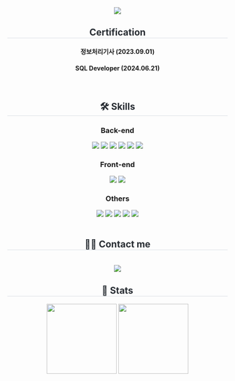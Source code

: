 <div align="center">
    <img src="https://capsule-render.vercel.app/api?type=waving&color=gradient&height=180&text=hello&animation=fadeIn&fontColor=FFFFFF&fontSize=40" />
</div>

<div align="center">
    <h2 style="border-bottom: 1px solid #d8dee4; color: #282d33;"> Certification </h2>
    
#### 정보처리기사 (2023.09.01)
#### SQL Developer (2024.06.21)

</div>
<br>
<div align="center">
    <h2 style="border-bottom: 1px solid #d8dee4; color: #282d33;"> 🛠️ Skills </h2>
    <div style="margin: 0 auto; text-align: center;" align="center">
        <h3>Back-end</h3>
        <img src="https://img.shields.io/badge/Java-007396?style=flat-square&logo=Java&logoColor=white">
        <img src="https://img.shields.io/badge/Spring-6DB33F?style=flat-square&logo=Spring&logoColor=white">
        <img src="https://img.shields.io/badge/Spring Boot-6DB33F?style=flat-square&logo=Spring Boot&logoColor=white">
        <img src="https://img.shields.io/badge/Elasticsearch-005571?style=flat-square&logo=Elasticsearch&logoColor=white">
        <img src="https://img.shields.io/badge/Python-3776AB?style=flat-square&logo=Python&logoColor=white">
        <img src="https://img.shields.io/badge/Django-092E20?style=flat-square&logo=Django&logoColor=white">
        <h3>Front-end</h3>
        <img src="https://img.shields.io/badge/Javascript-F7DF1E?style=flat-square&logo=Javascript&logoColor=white">
        <img src="https://img.shields.io/badge/React-61DAFB?style=flat-square&logo=React&logoColor=white">
        <h3>Others</h3>
        <img src="https://img.shields.io/badge/Git-F05032?style=flat-square&logo=Git&logoColor=white">
        <img src="https://img.shields.io/badge/Github-181717?style=flat-square&logo=Github&logoColor=white">
        <img src="https://img.shields.io/badge/Gitlab-FC6D26?style=flat-square&logo=Gitlab&logoColor=white">
        <img src="https://img.shields.io/badge/Notion-000000?style=flat-square&logo=Notion&logoColor=white">
        <img src="https://img.shields.io/badge/Jira-0052CC?style=flat-square&logo=Jira&logoColor=white">
    </div>
</div>
<br>
<div align="center">
    <h2 style="border-bottom: 1px solid #d8dee4; color: #282d33;"> 🧑‍💻 Contact me </h2> <br>
    <div align="center">
        <a href="mailto:jung1213546@gmail.com">
            <img src="https://img.shields.io/badge/Gmail-EA4335?style=flat-square&logo=Gmail&logoColor=white&link=mailto:jung1213546@gmail.com">
        </a>
    </div>
</div>

<div align= "center"> 
    <h2 style="border-bottom: 1px solid #d8dee4; color: #282d33;"> 🏅 Stats </h2> <div align= "center"> 
        <img src="https://github-readme-stats.vercel.app/api?username=jung18&bg_color=180,000000,&title_color=000000&text_color=000000" style="height: 160px;"/> 
        <img src="https://github-readme-stats.vercel.app/api/top-langs/?username=jung18&layout=compact&bg_color=180,000000,&title_color=000000&text_color=000000" style="height: 160px;"/> 
    </div> 
</div>
